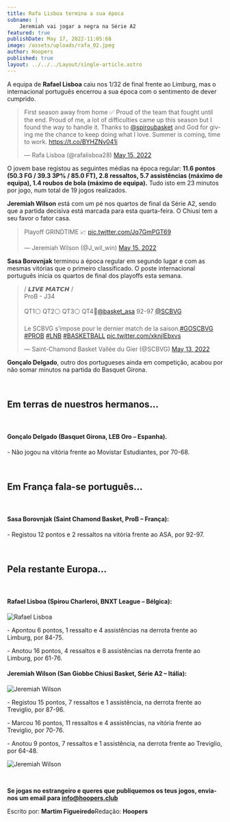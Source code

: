 ```yaml
---
title: Rafa Lisboa termina a sua época
subname: |
    Jeremiah vai jogar a negra na Série A2
featured: true
publishDate: May 17, 2022-11:05:68
image: /assets/uploads/rafa_02.jpeg
author: Hoopers
published: true
layout: ../../../Layout/single-article.astro
---
```


A equipa de **Rafael Lisboa** caiu nos 1/32 de final frente ao Limburg, mas o internacional português encerrou a sua época com o sentimento de dever cumprido.

<blockquote class="twitter-tweet"><p lang="en" dir="ltr">First season away from home ✅ Proud of the team that fought until the end. Proud of me, a lot of difficulties came up this season but I found the way to handle it. Thanks to <a href="https://twitter.com/spiroubasket?ref_src=twsrc%5Etfw">@spiroubasket</a> and God for giving me the chance to keep doing what I love. Summer is coming, time to work. <a href="https://t.co/BYHZNv041i">https://t.co/BYHZNv041i</a></p>&mdash; Rafa Lisboa (@rafalisboa28) <a href="https://twitter.com/rafalisboa28/status/1525869135670005760?ref_src=twsrc%5Etfw">May 15, 2022</a></blockquote>

O jovem base registou as seguintes médias na época regular: **11.6 pontos (50.3 FG / 39.3 3P% / 85.0 FT), 2.8 ressaltos, 5.7 assistências (máximo de equipa), 1.4 roubos de bola (máximo de equipa).** Tudo isto em 23 minutos por jogo, num total de 19 jogos realizados.

**Jeremiah Wilson** está com um pé nos quartos de final da Série A2, sendo que a partida decisiva está marcada para esta quarta-feira. O Chiusi tem a seu favor o fator casa.

<blockquote class="twitter-tweet"><p lang="en" dir="ltr">Playoff GRINDTIME 📈 <a href="https://t.co/Jq7GmPGT69">pic.twitter.com/Jq7GmPGT69</a></p>&mdash; Jeremiah Wilson (@J_wil_win) <a href="https://twitter.com/J_wil_win/status/1525843796239470592?ref_src=twsrc%5Etfw">May 15, 2022</a></blockquote>

**Sasa Borovnjak** terminou a época regular em segundo lugar e com as mesmas vitórias que o primeiro classificado. O poste internacional português inicia os quartos de final dos playoffs esta semana.

<blockquote class="twitter-tweet"><p lang="fr" dir="ltr">/ 𝙇𝙄𝙑𝙀 𝙈𝘼𝙏𝘾𝙃 / <br>ProB - J34<br><br>QT1⚪️ QT2⚪️ QT3⚪️ QT4🔴<a href="https://twitter.com/basket_asa?ref_src=twsrc%5Etfw">@basket_asa</a> 92-97 <a href="https://twitter.com/SCBVG?ref_src=twsrc%5Etfw">@SCBVG</a> <br> <br>Le SCBVG s’impose pour le dernier match de la saison.<a href="https://twitter.com/hashtag/GOSCBVG?src=hash&amp;ref_src=twsrc%5Etfw">#GOSCBVG</a> <a href="https://twitter.com/hashtag/PROB?src=hash&amp;ref_src=twsrc%5Etfw">#PROB</a> <a href="https://twitter.com/hashtag/LNB?src=hash&amp;ref_src=twsrc%5Etfw">#LNB</a> <a href="https://twitter.com/hashtag/BASKETBALL?src=hash&amp;ref_src=twsrc%5Etfw">#BASKETBALL</a> <a href="https://t.co/xknjlEbxvs">pic.twitter.com/xknjlEbxvs</a></p>&mdash; Saint-Chamond Basket Vallée du Gier (@SCBVG) <a href="https://twitter.com/SCBVG/status/1525204123985055746?ref_src=twsrc%5Etfw">May 13, 2022</a></blockquote>

**Gonçalo Delgado**, outro dos portugueses ainda em competição, acabou por não somar minutos na partida do Basquet Girona.

</br>

## Em terras de nuestros hermanos…

</br>

#### Gonçalo Delgado (Basquet Girona, LEB Oro – Espanha).

\- Não jogou na vitória frente ao Movistar Estudiantes, por 70-68.

</br>

## Em França fala-se português…

</br>

#### Sasa Borovnjak (Saint Chamond Basket, ProB – França):

\- Registou 12 pontos e 2 ressaltos na vitória frente ao ASA, por 92-97.

</br>

## Pela restante Europa…

</br>

#### Rafael Lisboa (Spirou Charleroi, BNXT League – Bélgica):

![Rafael Lisboa](/assets/uploads/rafael_lisboa_março.jpeg "Rafael Lisboa")

\- Apontou 6 pontos, 1 ressalto e 4 assistências na derrota frente ao Limburg, por 84-75.

\- Anotou 16 pontos, 4 ressaltos e 8 assistências na derrota frente ao Limburg, por 61-76.

#### Jeremiah Wilson (San Giobbe Chiusi Basket, Série A2 – Itália): 

![Jeremiah Wilson](/assets/uploads/jay_will_win.jpeg "Jeremiah Wilson")

\- Registou 15 pontos, 7 ressaltos e 1 assistência, na derrota frente ao Treviglio, por 87-96.

\- Marcou 16 pontos, 11 ressaltos e 4 assistências, na vitória frente ao Treviglio, por 70-76.

\- Anotou 9 pontos, 7 ressaltos e 1 assistência, na derrota frente ao Treviglio, por 64-48.

![Jeremiah Wilson](/assets/uploads/jay_março.jpeg "Jeremiah Wilson")

</br>

**Se jogas no estrangeiro e queres que publiquemos os teus jogos, envia-nos um email para info@hoopers.club**

Escrito por: **Martim Figueiredo**Redação: **Hoopers**

<script async src="https://platform.twitter.com/widgets.js" charset="utf-8"></script>
